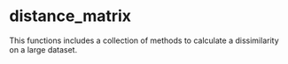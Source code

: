 # distance_matrix

This functions includes a collection of methods to calculate a dissimilarity on a large dataset.
